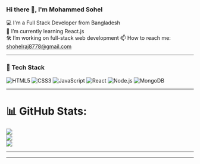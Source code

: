 ### Hi there 👋, I'm Mohammed Sohel

💻 I'm a Full Stack Developer from Bangladesh  
🌱 I’m currently learning React.js  
🛠️ I’m working on full-stack web development 
📫 How to reach me: shohelraj8778@gmail.com  
<!-- 🔗 Portfolio: [your website or portfolio link]   -->

---

### 🚀 Tech Stack
![HTML5](https://img.shields.io/badge/-HTML5-E34F26?style=flat&logo=html5&logoColor=white)
![CSS3](https://img.shields.io/badge/-CSS3-1572B6?style=flat&logo=css3)
![JavaScript](https://img.shields.io/badge/-JavaScript-F7DF1E?style=flat&logo=javascript)
![React](https://img.shields.io/badge/-React-61DAFB?style=flat&logo=react)
![Node.js](https://img.shields.io/badge/-Node.js-339933?style=flat&logo=node.js)
![MongoDB](https://img.shields.io/badge/-MongoDB-47A248?style=flat&logo=mongodb)

---

# 📊 GitHub Stats:
![](https://github-readme-stats.vercel.app/api?username=Shohel-Raj&theme=dark&hide_border=false&include_all_commits=true&count_private=false)<br/>
![](https://nirzak-streak-stats.vercel.app/?user=Shohel-Raj&theme=dark&hide_border=false)<br/>
![](https://github-readme-stats.vercel.app/api/top-langs/?username=Shohel-Raj&theme=dark&hide_border=false&include_all_commits=true&count_private=false&layout=compact)

---
---
<!-- 
### 📫 Let's Connect
[![LinkedIn](https://img.shields.io/badge/-LinkedIn-blue?style=flat&logo=Linkedin)](https://linkedin.com/in/YOUR_LINKEDIN)
[![Twitter](https://img.shields.io/badge/-Twitter-blue?style=flat&logo=twitter)](https://twitter.com/YOUR_TWITTER) -->
